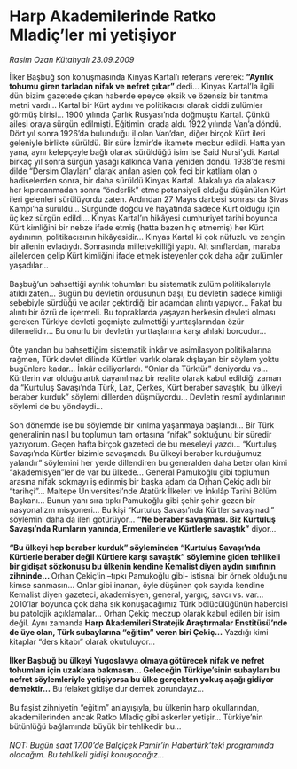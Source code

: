 # Harp Akademilerinde Ratko Mladiç’ler mi yetişiyor

*Rasim Ozan Kütahyalı 23.09.2009*

<div class="taraf_structure_2col_1zq">
<div class="margen_n">



 <p>İlker Başbuğ son konuşmasında Kinyas Kartal’ı referans vererek: <b>“Ayrılık tohumu giren tarladan nifak ve nefret çıkar”</b> dedi... Kinyas Kartal’la ilgili dün bizim gazetede çıkan haberde epeyce eksik ve özensiz bir tanıtma metni vardı... Kartal bir Kürt aydını ve politikacısı olarak ciddi zulümler görmüş birisi... 1900 yılında Çarlık Rusyası’nda doğmuştu Kartal. Çünkü ailesi oraya sürgün edilmişti. Eğitimini orada aldı. 1922 yılında Van’a döndü. Dört yıl sonra 1926’da bulunduğu il olan Van’dan, diğer birçok Kürt ileri geleniyle birlikte sürüldü. Bir süre İzmir’de ikamete mecbur edildi. Hatta yan yana, aynı kelepçeyle bağlı olarak sürüldüğü isim ise Said Nursi’ydi. Kartal birkaç yıl sonra sürgün yasağı kalkınca Van’a yeniden döndü. 1938’de resmî dilde “Dersim Olayları” olarak anılan aslen çok feci bir katliam olan o hadiselerden sonra, bir daha sürüldü Kinyas Kartal. Alakalı ya da alakasız her kıpırdanmadan sonra “önderlik” etme potansiyeli olduğu düşünülen Kürt ileri gelenleri sürülüyordu zaten. Ardından 27 Mayıs darbesi sonrası da Sivas Kampı’na sürüldü... Sürgünde doğdu ve hayatında sadece Kürt olduğu için üç kez sürgün edildi... Kinyas Kartal’ın hikâyesi cumhuriyet tarihi boyunca Kürt kimliğini bir nebze ifade etmiş (hatta bazen hiç etmemiş) her Kürt aydınının, politikacısının hikâyesidir... Kinyas Kartal ki çok nüfuzlu ve zengin bir ailenin evladıydı. Sonrasında milletvekilliği yaptı. Alt sınıflardan, maraba ailelerden gelip Kürt kimliğini ifade etmek isteyenler çok daha ağır zulümler yaşadılar... <br/><br/>Başbuğ’un bahsettiği ayrılık tohumları bu sistematik zulüm politikalarıyla atıldı zaten... Bugün bu devletin ordusunun başı, bu devletin sadece kimliği sebebiyle sürdüğü ve acılar çektirdiği bir adamdan alıntı yapıyor... Fakat bu alıntı bir özrü de içermeli. Bu topraklarda yaşayan herkesin devleti olması gereken Türkiye devleti geçmişte zulmettiği yurttaşlarından özür dilemelidir... Bu onurlu bir devletin yurttaşlarına karşı ahlaki borcudur... <br/><br/>Öte yandan bu bahsettiğim sistematik inkâr ve asimilasyon politikalarına rağmen, Türk devlet dilinde Kürtleri varlık olarak dışlayan bir söylem yoktu bugünlere kadar... İnkâr ediliyorlardı. “Onlar da Türktür” deniyordu vs... Kürtlerin var olduğu artık dayanılmaz bir realite olarak kabul edildiği zaman da “Kurtuluş Savaşı’nda Türk, Laz, Çerkes, Kürt beraber savaştık, bu ülkeyi beraber kurduk” söylemi dillerden düşmüyordu... Devletin resmî aydınlarının söylemi de bu yöndeydi... <br/><br/>Son dönemde ise bu söylemde bir kırılma yaşanmaya başlandı... Bir Türk generalinin nasıl bu toplumun tam ortasına “nifak” soktuğunu bir süredir yazıyorum. Geçen hafta birçok gazeteci de bu meseleyi yazdı... “Kurtuluş Savaşı’nda Kürtler bizimle savaşmadı. Bu ülkeyi beraber kurduğumuz yalandır” söylemini her yerde dillendiren bu generalden daha beter olan kimi “akademisyen”ler de var bu ülkede... General Pamukoğlu gibi toplumun arasına nifak sokmayı iş edinmiş bir başka adam da Orhan Çekiç adlı bir “tarihçi”... Maltepe Üniversitesi’nde Atatürk İlkeleri ve İnkılâp Tarihi Bölüm Başkanı... Bunun yanı sıra tıpkı Pamukoğlu gibi şehir şehir gezen bir nasyonalizm misyoneri... Bu kişi “Kurtuluş Savaşı’nda Kürtler savaşmadı” söylemini daha da ileri götürüyor... <b>“Ne beraber savaşması. Biz Kurtuluş Savaşı’nda Rumların yanında, Ermenilerle ve Kürtlerle savaştık”</b> diyor... <b><br/><br/>“Bu ülkeyi hep beraber kurduk” söyleminden “Kurtuluş Savaşı’nda Kürtlerle beraber değil Kürtlere karşı savaştık” söylemine giden tehlikeli bir gidişat sözkonusu bu ülkenin kendine Kemalist diyen aydın sınıfının zihninde... </b>Orhan Çekiç’in –tıpkı Pamukoğlu gibi- istisnai bir örnek olduğunu kimse sanmasın... Onlar gibi inanan, öyle düşünen çok sayıda kendine Kemalist diyen gazeteci, akademisyen, general, yargıç, savcı vs. var... 2010’lar boyunca çok daha sık konuşacağımız Türk bölücülüğünün habercisi bu patolojik açıklamalar... Orhan Çekiç meczup olarak kabul edilen bir isim değil. Aynı zamanda <b>Harp Akademileri Stratejik Araştırmalar Enstitüsü’nde de üye olan, Türk subaylarına “eğitim” veren biri Çekiç...</b> Yazdığı kimi kitaplar “ders kitabı” olarak okutuluyor...<b> <br/><br/>İlker Başbuğ bu ülkeyi Yugoslavya olmaya götürecek nifak ve nefret tohumları için uzaklara bakmasın... Geleceğin Türkiye’sinin subayları bu nefret söylemleriyle yetişiyorsa bu ülke gerçekten yokuş aşağı gidiyor demektir...</b> Bu felaket gidişe dur demek zorundayız... <br/><br/>Bu faşist zihniyetin “eğitim” anlayışıyla, bu ülkenin harp okullarından, akademilerinden ancak Ratko Mladiç gibi askerler yetişir... Türkiye’nin bütünlüğü bağlamında büyük bir tehlikedir bu...<i> <br/><br/>NOT: Bugün saat 17.00’de Balçiçek Pamir’in Habertürk’teki programında olacağım. Bu tehlikeli gidişi konuşacağız...</i></p>
<br/>
<br/>
<br/>



<br/>


<div id="taraf_not">
</div>

</div>


</div>
